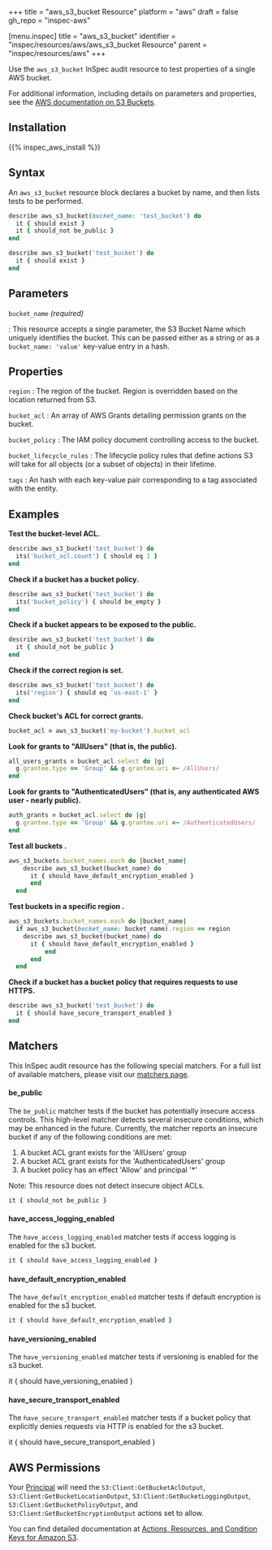 +++
title = "aws_s3_bucket Resource"
platform = "aws"
draft = false
gh_repo = "inspec-aws"

[menu.inspec]
title = "aws_s3_bucket"
identifier = "inspec/resources/aws/aws_s3_bucket Resource"
parent = "inspec/resources/aws"
+++

Use the `aws_s3_bucket` InSpec audit resource to test properties of a single AWS bucket.

For additional information, including details on parameters and properties, see the [AWS documentation on S3 Buckets](https://docs.aws.amazon.com/AmazonS3/latest/dev/UsingBucket.html).

## Installation

{{% inspec_aws_install %}}

## Syntax

An `aws_s3_bucket` resource block declares a bucket by name, and then lists tests to be performed.

```ruby
describe aws_s3_bucket(bucket_name: 'test_bucket') do
  it { should exist }
  it { should_not be_public }
end
```

```ruby
describe aws_s3_bucket('test_bucket') do
  it { should exist }
end
```

## Parameters

`bucket_name` _(required)_

: This resource accepts a single parameter, the S3 Bucket Name which uniquely identifies the bucket. 
  This can be passed either as a string or as a `bucket_name: 'value'` key-value entry in a hash.

## Properties

`region`
: The region of the bucket. Region is overridden based on the location returned from S3.

`bucket_acl`
: An array of AWS Grants detailing permission grants on the bucket.

`bucket_policy`
: The IAM policy document controlling access to the bucket.

`bucket_lifecycle_rules`
: The lifecycle policy rules that define actions S3 will take for all objects (or a subset of objects) in their lifetime.

`tags`
: An hash with each key-value pair corresponding to a tag associated with the entity.

## Examples


**Test the bucket-level ACL.**

```ruby
describe aws_s3_bucket('test_bucket') do
  its('bucket_acl.count') { should eq 1 }
end
```

**Check if a bucket has a bucket policy.**

```ruby
describe aws_s3_bucket('test_bucket') do
  its('bucket_policy') { should be_empty }
end
```

**Check if a bucket appears to be exposed to the public.**

```ruby
describe aws_s3_bucket('test_bucket') do
  it { should_not be_public }
end
```

**Check if the correct region is set.**

```ruby
describe aws_s3_bucket('test_bucket') do
  its('region') { should eq 'us-east-1' }
end
```

**Check bucket's ACL for correct grants.**

```ruby
bucket_acl = aws_s3_bucket('my-bucket').bucket_acl
```

**Look for grants to "AllUsers" (that is, the public).**

```ruby
all_users_grants = bucket_acl.select do |g|
  g.grantee.type == 'Group' && g.grantee.uri =~ /AllUsers/
end
```

**Look for grants to "AuthenticatedUsers" (that is, any authenticated AWS user - nearly public).**

```ruby
auth_grants = bucket_acl.select do |g|
  g.grantee.type == 'Group' && g.grantee.uri =~ /AuthenticatedUsers/
end
```

**Test all buckets    .**

```ruby
aws_s3_buckets.bucket_names.each do |bucket_name|
    describe aws_s3_bucket(bucket_name) do
      it { should have_default_encryption_enabled }
      end
  end
```

**Test buckets in a specific region    .**

```ruby
aws_s3_buckets.bucket_names.each do |bucket_name|
  if aws_s3_bucket(bucket_name: bucket_name).region == region
    describe aws_s3_bucket(bucket_name) do
      it { should have_default_encryption_enabled }
          end
      end
  end
```

**Check if a bucket has a bucket policy that requires requests to use HTTPS.**

```ruby
describe aws_s3_bucket('test_bucket') do
  it { should have_secure_transport_enabled }
end
```

## Matchers

This InSpec audit resource has the following special matchers. For a full list of available matchers, please visit our [matchers page](https://www.inspec.io/docs/reference/matchers/).

#### be_public

The `be_public` matcher tests if the bucket has potentially insecure access controls. This high-level matcher detects several insecure conditions, which may be enhanced in the future. Currently, the matcher reports an insecure bucket if any of the following conditions are met:

  1. A bucket ACL grant exists for the 'AllUsers' group
  2. A bucket ACL grant exists for the 'AuthenticatedUsers' group
  3. A bucket policy has an effect 'Allow' and principal '*'

Note: This resource does not detect insecure object ACLs.

```ruby
it { should_not be_public }
```

#### have_access_logging_enabled

The `have_access_logging_enabled` matcher tests if access logging is enabled for the s3 bucket.

```ruby
it { should have_access_logging_enabled }
```

#### have_default_encryption_enabled

The `have_default_encryption_enabled` matcher tests if default encryption is enabled for the s3 bucket.

```ruby
it { should have_default_encryption_enabled }
```

#### have_versioning_enabled

The `have_versioning_enabled` matcher tests if versioning is enabled for the s3 bucket.

   it { should have_versioning_enabled }

#### have_secure_transport_enabled

The `have_secure_transport_enabled` matcher tests if a bucket policy that explicitly denies requests via HTTP is enabled for the s3 bucket.

   it { should have_secure_transport_enabled }

## AWS Permissions

Your [Principal](https://docs.aws.amazon.com/IAM/latest/UserGuide/intro-structure.html#intro-structure-principal) will need the `S3:Client:GetBucketAclOutput`, `S3:Client:GetBucketLocationOutput`, `S3:Client:GetBucketLoggingOutput`, `S3:Client:GetBucketPolicyOutput`, and `S3:Client:GetBucketEncryptionOutput` actions set to allow.

You can find detailed documentation at [Actions, Resources, and Condition Keys for Amazon S3](https://docs.aws.amazon.com/IAM/latest/UserGuide/list_amazons3.html).

